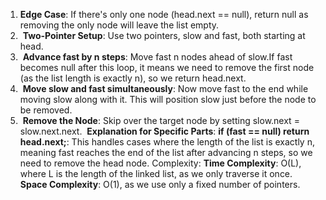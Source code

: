1. **Edge Case**: If there's only one node (head.next == null), return null as removing the only node will leave the list empty.
2.  **Two-Pointer Setup**: Use two pointers, slow and fast, both starting at head.
3.  **Advance fast by n steps**: Move fast n nodes ahead of slow.If fast becomes null after this loop, it means we need to remove the first node (as the list length is exactly n), so we return head.next.
4.  **Move slow and fast simultaneously**: Now move fast to the end while moving slow along with it. This will position slow just before the node to be removed.
5.  **Remove the Node**: Skip over the target node by setting slow.next = slow.next.next.
​
**Explanation for Specific Parts**:
**if (fast == null) return head.next;**: This handles cases where the length of the list is exactly n, meaning fast reaches the end of the list after advancing n steps, so we need to remove the head node.
Complexity:
**Time Complexity**:
O(L), where L is the length of the linked list, as we only traverse it once.
**Space Complexity**:
O(1), as we use only a fixed number of pointers.